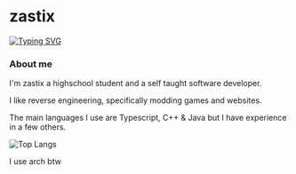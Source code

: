 <h1>zastix</h1>
<a href="https://git.io/typing-svg"><img src="https://readme-typing-svg.demolab.com/demo/?font=JetBrains+Mono&color=F776F0&lines=fullstack+web+developer;%22horrible%22+reverse+engineer;typescript+enthusiast" alt="Typing SVG" /></a>

### About me
I'm zastix a highschool student and a self taught software developer. 

I like reverse engineering, specifically modding games and websites.

The main languages I use are Typescript, C++ & Java but I have experience in a few others.

<img src="https://github-readme-stats-taupe-seven-79.vercel.app/api/top-langs/?username=zastlx&hide=webassembly&theme=midnight-purple&langs_count=6&exclude_repo=nebulet,betastar.js" alt="Top Langs">


I use arch btw
